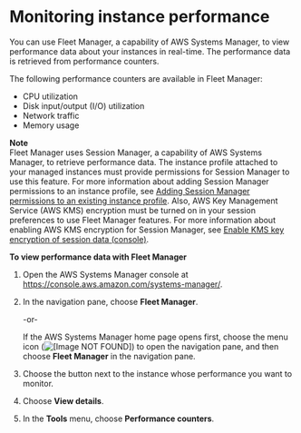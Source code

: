 # Monitoring instance performance<a name="fleet-monitoring"></a>

You can use Fleet Manager, a capability of AWS Systems Manager, to view performance data about your instances in real\-time\. The performance data is retrieved from performance counters\.

The following performance counters are available in Fleet Manager:
+ CPU utilization
+ Disk input/output \(I/O\) utilization
+ Network traffic
+ Memory usage

**Note**  
Fleet Manager uses Session Manager, a capability of AWS Systems Manager, to retrieve performance data\. The instance profile attached to your managed instances must provide permissions for Session Manager to use this feature\. For more information about adding Session Manager permissions to an instance profile, see [Adding Session Manager permissions to an existing instance profile](getting-started-add-permissions-to-existing-profile.md)\. Also, AWS Key Management Service \(AWS KMS\) encryption must be turned on in your session preferences to use Fleet Manager features\. For more information about enabling AWS KMS encryption for Session Manager, see [Enable KMS key encryption of session data \(console\)](session-preferences-enable-encryption.md)\.

**To view performance data with Fleet Manager**

1. Open the AWS Systems Manager console at [https://console\.aws\.amazon\.com/systems\-manager/](https://console.aws.amazon.com/systems-manager/)\.

1. In the navigation pane, choose **Fleet Manager**\.

   \-or\-

   If the AWS Systems Manager home page opens first, choose the menu icon \(![\[Image NOT FOUND\]](http://docs.aws.amazon.com/systems-manager/latest/userguide/images/menu-icon-small.png)\) to open the navigation pane, and then choose **Fleet Manager** in the navigation pane\.

1. Choose the button next to the instance whose performance you want to monitor\.

1. Choose **View details**\.

1. In the **Tools** menu, choose **Performance counters**\.